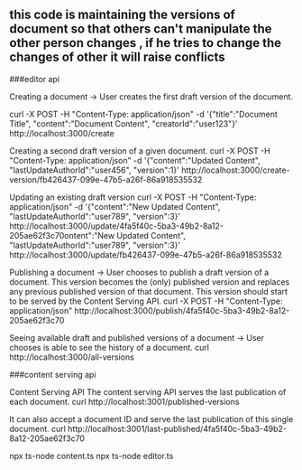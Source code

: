 ## this code is maintaining the versions of document so that others can't manipulate the other person changes , if he tries to change the changes of other it will raise conflicts 

###editor api 



Creating a document → User creates the first draft version of the document.

curl -X POST -H "Content-Type: application/json" -d '{"title":"Document Title", "content":"Document Content", "creatorId":"user123"}' http://localhost:3000/create




Creating a second draft version of a given document.
curl -X POST -H "Content-Type: application/json" -d '{"content":"Updated Content", "lastUpdateAuthorId":"user456", "version":1}' http://localhost:3000/create-version/fb426437-099e-47b5-a26f-86a918535532




Updating an existing draft version
curl -X POST -H "Content-Type: application/json" -d '{"content":"New Updated Content", "lastUpdateAuthorId":"user789", "version":3}' http://localhost:3000/update/4fa5f40c-5ba3-49b2-8a12-205ae62f3c70ontent":"New Updated Content", "lastUpdateAuthorId":"user789", "version":3}' http://localhost:3000/update/fb426437-099e-47b5-a26f-86a918535532





Publishing a document → User chooses to publish a draft version of a document.
This version becomes the (only) published version and replaces any previous
published version of that document. This version should start to be served by the
Content Serving API.
curl -X POST -H "Content-Type: application/json" http://localhost:3000/publish/4fa5f40c-5ba3-49b2-8a12-205ae62f3c70







Seeing available draft and published versions of a document → User chooses is
able to see the history of a document.
curl http://localhost:3000/all-versions






###content serving api 



Content Serving API
The content serving API serves the last publication of each document.
curl http://localhost:3001/published-versions





It can also accept a document ID and serve the last publication of this single document.
curl http://localhost:3001/last-published/4fa5f40c-5ba3-49b2-8a12-205ae62f3c70






npx ts-node content.ts
npx ts-node editor.ts
